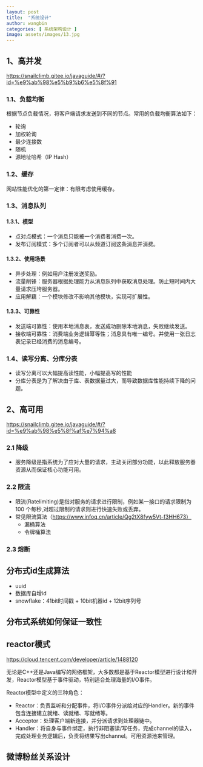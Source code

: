 ```yaml
---
layout: post
title:  "系统设计"
author: wangbin
categories: [ 系统架构设计 ]
image: assets/images/13.jpg
---
```


## 1、高并发

https://snailclimb.gitee.io/javaguide/#/?id=%e9%ab%98%e5%b9%b6%e5%8f%91

### 1.1、负载均衡
根据节点负载情况，将客户端请求发送到不同的节点。常用的负载均衡算法如下：
- 轮询
- 加权轮询
- 最少连接数
- 随机
- 源地址哈希（IP Hash）

### 1.2、缓存
网站性能优化的第一定律：有限考虑使用缓存。

### 1.3、消息队列

#### 1.3.1、模型
- 点对点模式：一个消息只能被一个消费者消费一次。
- 发布订阅模式：多个订阅者可以从频道订阅这条消息并消费。

#### 1.3.2、使用场景
- 异步处理：例如用户注册发送奖励。
- 流量削锋：服务器根据处理能力从消息队列中获取消息处理。防止短时间内大量请求压垮服务器。
- 应用解藕：一个模块修改不影响其他模块，实现可扩展性。

#### 1.3.3、可靠性
- 发送端可靠性：使用本地消息表，发送成功删除本地消息，失败继续发送。
- 接收端可靠性：消费端业务逻辑幂等性；消息具有唯一编号。并使用一张日志表记录已经消费的消息编号。

### 1.4、读写分离、分库分表
- 读写分离可以大幅提高读性能，小幅提高写的性能
- 分库分表是为了解决由于库、表数据量过大，而导致数据库性能持续下降的问题。

## 2、高可用

https://snailclimb.gitee.io/javaguide/#/?id=%e9%ab%98%e5%8f%af%e7%94%a8

### 2.1 降级
- 服务降级是指系统为了应对大量的请求，主动关闭部分功能，以此释放服务器资源从而保证核心功能可用。


### 2.2 限流
- 限流(Ratelimiting)是指对服务的请求进行限制，例如某一接口的请求限制为 100 个每秒,对超过限制的请求则进行快速失败或丢弃。
- 常见限流算法（https://www.infoq.cn/article/Qg2tX8fyw5Vt-f3HH673）
    - 漏桶算法
    - 令牌桶算法

### 2.3 熔断

## 分布式id生成算法
- uuid
- 数据库自增id
- snowflake：41bit时间戳 + 10bit机器id + 12bit序列号

## 分布式系统如何保证一致性

## reactor模式
https://cloud.tencent.com/developer/article/1488120

无论是C++还是Java编写的网络框架，大多数都是基于Reactor模型进行设计和开发，Reactor模型基于事件驱动，特别适合处理海量的I/O事件。

Reactor模型中定义的三种角色：
- Reactor：负责监听和分配事件，将I/O事件分派给对应的Handler。新的事件包含连接建立就绪、读就绪、写就绪等。
- Acceptor：处理客户端新连接，并分派请求到处理器链中。
- Handler：将自身与事件绑定，执行非阻塞读/写任务，完成channel的读入，完成处理业务逻辑后，负责将结果写出channel。可用资源池来管理。

## 微博粉丝关系设计
